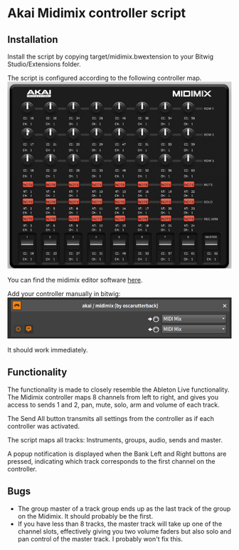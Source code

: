 # Akai Midimix controller script

## Installation
Install the script by copying target/midimix.bwextension to your Bitwig Studio/Extensions folder.

The script is configured according to the following controller map.
![](./images/controller_map.png)

You can find the midimix editor software [here](http://www.akaipro.com/products/recording/midimix).

Add your controller manually in bitwig:
![](./images/bitwig_settings.png)

It should work immediately.

## Functionality
The functionality is made to closely resemble the Ableton Live functionality. The Midimix controller maps 8 channels from left to right, and gives you access to sends 1 and 2, pan, mute, solo, arm and volume of each track. 

The Send All button transmits all settings from the controller as if each controller was activated. 

The script maps all tracks: Instruments, groups, audio, sends and master.

A popup notification is displayed when the Bank Left and Right buttons are pressed, indicating which track corresponds to the first channel on the controller.
 
 ## Bugs
 * The group master of a track group ends up as the last track of the group on the Midimix. It should probably be the first.
 * If you have less than 8 tracks, the master track will take up one of the channel slots, effectively giving you two volume faders but also solo and pan control of the master track. I probably won't fix this.

